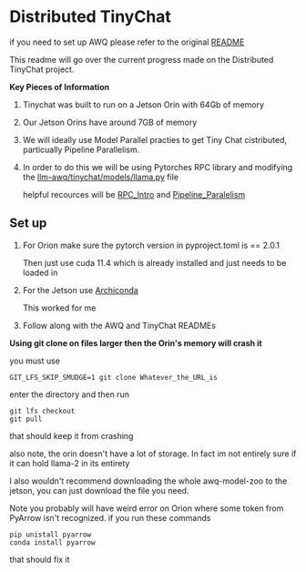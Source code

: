 # Distributed TinyChat

if you need to set up AWQ please refer to the original [README](https://github.com/HPCSGOlab/llm-awq/blob/Abrozows_Spring_2024/AWQ_README.md)

This readme will go over the current progress made on the Distributed TinyChat project. 

**Key Pieces of Information** 

1. Tinychat was built to run on a Jetson Orin with 64Gb of memory

2. Our Jetson Orins have around 7GB of memory

3. We will ideally use Model Parallel practies to get Tiny Chat cistributed, particually Pipeline Parallelism.  

4. In order to do this we will be using Pytorches RPC library and modifying the [llm-awq/tinychat/models/llama.py](https://github.com/HPCSGOlab/llm-awq/blob/Abrozows_Spring_2024/tinychat/models/llama.py) file

    helpful recources will be [RPC_Intro](https://pytorch.org/tutorials/intermediate/rpc_tutorial.html) and [Pipeline_Paralelism](https://pytorch.org/tutorials/intermediate/dist_pipeline_parallel_tutorial.html)

## Set up

1. For Orion make sure the pytorch version in pyproject.toml is == 2.0.1

    Then just use cuda 11.4 which is already installed and just needs to be loaded in
2. For the Jetson use [Archiconda](https://github.com/Archiconda/build-tools/releases)

    This worked for me
3. Follow along with the AWQ and TinyChat READMEs 

**Using git clone on files larger then the Orin's memory will crash it**

you must use 
```
GIT_LFS_SKIP_SMUDGE=1 git clone Whatever_the_URL_is
```
enter the directory and then run
```
git lfs checkout
git pull
```
that should keep it from crashing

also note, the orin doesn't have a lot of storage. In fact im not entirely sure if it can hold llama-2 in its entirety

I also wouldn't recommend downloading the whole awq-model-zoo to the jetson, you can just download the file you need.

Note you probably will have weird error on Orion where some token from PyArrow isn't recognized.
if you run these commands
```
pip unistall pyarrow
conda install pyarrow
```
that should fix it




